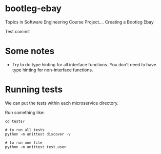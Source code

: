 # bootleg-ebay
Topics in Software Engineering Course Project.... Creating a Bootleg Ebay


Test commit


# Some notes

* Try to do type hinting for all interface functions. You don't need to have type hinting for non-interface functions.


# Running tests

We can put the tests within each microservice directory.

Run something like:

```
cd tests/

# to run all tests
python -m unittest discover -v

# to run one file
python -m unittest test_user


```